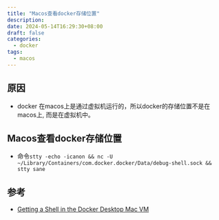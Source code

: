 ```yaml
---
title: "Macos查看docker存储位置"
description: 
date: 2024-05-14T16:29:30+08:00
draft: false
categories:
  - docker
tags:
  - macos
---
```

<!--more-->

## 原因
- docker 在macos上是通过虚拟机运行的，所以docker的存储位置不是在macos上, 而是在虚拟机中。

## Macos查看docker存储位置
- 命令`stty -echo -icanon && nc -U ~/Library/Containers/com.docker.docker/Data/debug-shell.sock && stty sane`

## 参考
- [Getting a Shell in the Docker Desktop Mac VM](https://gist.github.com/BretFisher/5e1a0c7bcca4c735e716abf62afad389)